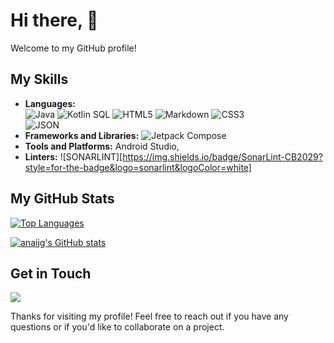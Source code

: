 # Hi there, 👋

Welcome to my GitHub profile! 

## My Skills

- **Languages:**  
 ![Java](https://img.shields.io/badge/java-%23ED8B00.svg?style=for-the-badge&logo=openjdk&logoColor=white) ![Kotlin](https://img.shields.io/badge/kotlin-%237F52FF.svg?style=for-the-badge&logo=kotlin&logoColor=white) SQL
  ![HTML5](https://img.shields.io/badge/html5-%23E34F26.svg?style=for-the-badge&logo=html5&logoColor=white)  ![Markdown](https://img.shields.io/badge/markdown-%23000000.svg?style=for-the-badge&logo=markdown&logoColor=white)  	![CSS3](https://img.shields.io/badge/CSS3-1572B6?style=for-the-badge&logo=css3&logoColor=white)    
![JSON](https://img.shields.io/badge/json-5E5C5C?style=for-the-badge&logo=json&logoColor=white)     
- **Frameworks and Libraries:** ![Jetpack Compose](https://img.shields.io/badge/Jetpack%20Compose-4285F4?style=for-the-badge&logo=Jetpack%20Compose&logoColor=white)
- **Tools and Platforms:** Android Studio,
- **Linters:** ![SONARLINT][https://img.shields.io/badge/SonarLint-CB2029?style=for-the-badge&logo=sonarlint&logoColor=white]

## My GitHub Stats

[![Top Languages](https://github-readme-stats.vercel.app/api/top-langs/?username=anaijg)](https://github.com/anaijg/github-readme-stats)

[![anaijg's GitHub stats](https://github-readme-stats.vercel.app/api?username=anaijg)](https://github.com/anaijg/github-readme-stats&hide=issues,contribs&show_icons=true&theme=)

## Get in Touch

<a href="https://www.linkedin.com/in/ana-isabel-jimenez-iesreyfernandovi-dam/"><img src="https://img.shields.io/badge/LinkedIn-0077B5?style=for-the-badge&logo=linkedin&logoColor=white" /></a>

Thanks for visiting my profile! Feel free to reach out if you have any questions or if you'd like to collaborate on a project.
